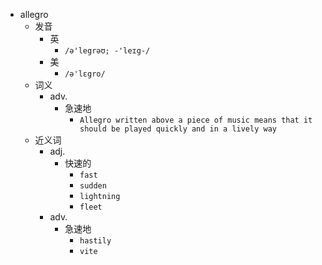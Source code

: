 - allegro
  - 发音
    - 英
      - `/ə'legrəʊ; -'leɪg-/`
    - 美
      - `/ə'lɛgro/`
  - 词义
    - adv.
      - 急速地
        - `Allegro written above a piece of music means that it should be played quickly and in a lively way`
  - 近义词
    - adj.
      - 快速的
        - `fast`
        - `sudden`
        - `lightning`
        - `fleet`
    - adv.
      - 急速地
        - `hastily`
        - `vite`
